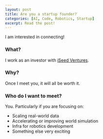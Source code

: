 ```yaml
---
layout: post
title: Are you a startup founder?
categories: [AI, Code, Robotics, Startup]
excerpt: Read the post!
---
```

I am interested in connecting!

<h3 style="text-align: left;"> What? </h3>

I work as an investor with <a href="https://www.iseedvc.com/">iSeed Ventures</a>.

<h3 style="text-align: left;"> Why? </h3>

Once I meet you, it will all be worth it.

<h3 style="text-align: left;"> Who do I want to meet? </h3>

<div class='container'>
You. Particularly if you are focusing on:

<ul>
    <li> Scaling real-world data</li>
    <li> Accelerating or improving world simulation</li>
    <li> Infra for robotics development</li>
    <li> Something else very exciting</li>
</ul>
</div>